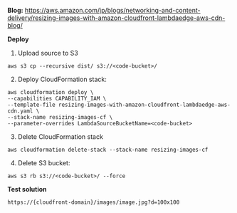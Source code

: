 **Blog:** https://aws.amazon.com/jp/blogs/networking-and-content-delivery/resizing-images-with-amazon-cloudfront-lambdaedge-aws-cdn-blog/

**Deploy**

1. Upload source to S3

```
aws s3 cp --recursive dist/ s3://<code-bucket>/
```

2. Deploy CloudFormation stack:

```
aws cloudformation deploy \
--capabilities CAPABILITY_IAM \
--template-file resizing-images-with-amazon-cloudfront-lambdaedge-aws-cdn.yaml \
--stack-name resizing-images-cf \
--parameter-overrides LambdaSourceBucketName=<code-bucket>
```

3. Delete CloudFormation stack

```
aws cloudformation delete-stack --stack-name resizing-images-cf
```

4. Delete S3 bucket: 

```
aws s3 rb s3://<code-bucket>/ --force
```

**Test solution**

```
https://{cloudfront-domain}/images/image.jpg?d=100x100
```
